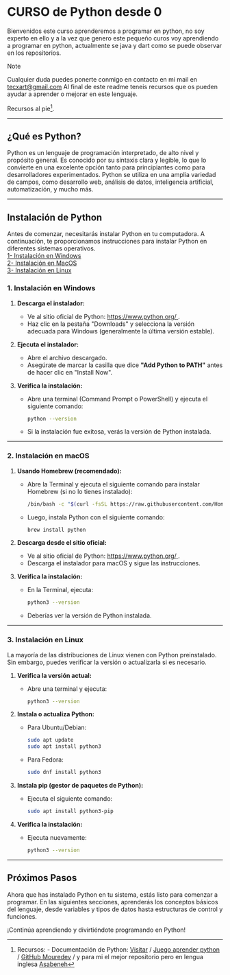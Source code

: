 # CURSO de Python desde 0

Bienvenidos este curso aprenderemos a programar en python, no soy experto en ello y a la vez que genero este pequeño curos voy aprendiendo a programar en python, actualmente se java y dart como se puede observar en los repositorios.


>[!NOTE]
>Cualquier duda puedes ponerte conmigo en contacto en mi mail en tecxart@gmail.com
>Al final de este readme teneis recursos que os pueden ayudar a aprender o mejorar en este lenguaje.

Recursos al pie[^1].

---

## ¿Qué es Python?

Python es un lenguaje de programación interpretado, de alto nivel y propósito general. Es conocido por su sintaxis clara y legible, lo que lo convierte en una excelente opción tanto para principiantes como para desarrolladores experimentados. Python se utiliza en una amplia variedad de campos, como desarrollo web, análisis de datos, inteligencia artificial, automatización, y mucho más.

---

## Instalación de Python

Antes de comenzar, necesitarás instalar Python en tu computadora. A continuación, te proporcionamos instrucciones para instalar Python en diferentes sistemas operativos.<br>
[1- Instalación en Windows](#instalawindows)<br>
[2- Instalación en MacOS](#2-instalacion-en-macos)<br>
[3- Instalación en Linux](#3-instalacion-en-linux)<br>


<a name="instalawindows"></a>

### 1. Instalación en Windows

1. **Descarga el instalador:**
   - Ve al sitio oficial de Python: [https://www.python.org/ ](https://www.python.org/ ).
   - Haz clic en la pestaña "Downloads" y selecciona la versión adecuada para Windows (generalmente la última versión estable).

2. **Ejecuta el instalador:**
   - Abre el archivo descargado.
   - Asegúrate de marcar la casilla que dice **"Add Python to PATH"** antes de hacer clic en "Install Now".

3. **Verifica la instalación:**
   - Abre una terminal (Command Prompt o PowerShell) y ejecuta el siguiente comando:
     ```bash
     python --version
     ```
   - Si la instalación fue exitosa, verás la versión de Python instalada.

---

<a name="2-instalacion-en-macos"></a>

### 2. Instalación en macOS 

1. **Usando Homebrew (recomendado):**
   - Abre la Terminal y ejecuta el siguiente comando para instalar Homebrew (si no lo tienes instalado):
     ```bash
     /bin/bash -c "$(curl -fsSL https://raw.githubusercontent.com/Homebrew/install/HEAD/install.sh )"
     ```
   - Luego, instala Python con el siguiente comando:
     ```bash
     brew install python
     ```

2. **Descarga desde el sitio oficial:**
   - Ve al sitio oficial de Python: [https://www.python.org/ ](https://www.python.org/ ).
   - Descarga el instalador para macOS y sigue las instrucciones.

3. **Verifica la instalación:**
   - En la Terminal, ejecuta:
     ```bash
     python3 --version
     ```
   - Deberías ver la versión de Python instalada.

---
<a name="3-instalacion-en-linux"></a>

### 3. Instalación en Linux

La mayoría de las distribuciones de Linux vienen con Python preinstalado. Sin embargo, puedes verificar la versión o actualizarla si es necesario.

1. **Verifica la versión actual:**
   - Abre una terminal y ejecuta:
     ```bash
     python3 --version
     ```

2. **Instala o actualiza Python:**
   - Para Ubuntu/Debian:
     ```bash
     sudo apt update
     sudo apt install python3
     ```
   - Para Fedora:
     ```bash
     sudo dnf install python3
     ```

3. **Instala pip (gestor de paquetes de Python):**
   - Ejecuta el siguiente comando:
     ```bash
     sudo apt install python3-pip
     ```

4. **Verifica la instalación:**
   - Ejecuta nuevamente:
     ```bash
     python3 --version
     ```

---

## Próximos Pasos

Ahora que has instalado Python en tu sistema, estás listo para comenzar a programar. En las siguientes secciones, aprenderás los conceptos básicos del lenguaje, desde variables y tipos de datos hasta estructuras de control y funciones.

¡Continúa aprendiendo y divirtiéndote programando en Python!




[^1]: Recursos: - Documentación de Python: [Visitar](https://docs.python.org/es/3.13/contents.html) / [Juego aprender python](https://www.codedex.io/) / [GitHub Mouredev](https://github.com/mouredev/Hello-Python) / y para mi el mejor repositorio pero en lengua inglesa [Asabeneh](https://github.com/Asabeneh/30-Days-Of-Python)



